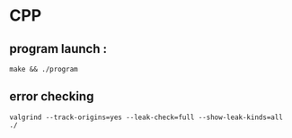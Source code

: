 # CPP

## program launch :

```
make && ./program
```

## error checking

```
valgrind --track-origins=yes --leak-check=full --show-leak-kinds=all ./
```
